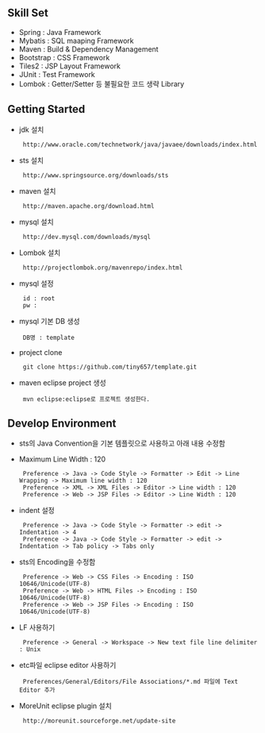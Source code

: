 Skill Set
---------
 - Spring : Java Framework
 - Mybatis : SQL maaping Framework
 - Maven : Build & Dependency Management
 - Bootstrap : CSS Framework
 - Tiles2 : JSP Layout Framework
 - JUnit : Test Framework
 - Lombok : Getter/Setter 등 불필요한 코드 생략 Library
 
 
Getting Started
---------------
 - jdk 설치  
 
   		http://www.oracle.com/technetwork/java/javaee/downloads/index.html
   
 - sts 설치
 
   		http://www.springsource.org/downloads/sts
   
 - maven 설치
 
   		http://maven.apache.org/download.html
   
 - mysql 설치
 
   		http://dev.mysql.com/downloads/mysql
   
 - Lombok 설치
 
   		http://projectlombok.org/mavenrepo/index.html
   
 - mysql 설정  
 
   		id : root  
   		pw :

 - mysql 기본 DB 생성
 
   		DB명 : template

 - project clone
 
   		git clone https://github.com/tiny657/template.git
	
 - maven eclipse project 생성
 
   		mvn eclipse:eclipse로 프로젝트 생성한다.
 
 
 
Develop Environment
-------------------
 - sts의 Java Convention을 기본 템플릿으로 사용하고 아래 내용 수정함

 - Maximum Line Width : 120  
 
   		Preference -> Java -> Code Style -> Formatter -> Edit -> Line Wrapping -> Maximum line width : 120
   		Preference -> XML -> XML Files -> Editor -> Line width : 120
   		Preference -> Web -> JSP Files -> Editor -> Line Width : 120 

 - indent 설정
 
   		Preference -> Java -> Code Style -> Formatter -> edit -> Indentation -> 4
   		Preference -> Java -> Code Style -> Formatter -> edit -> Indentation -> Tab policy -> Tabs only
	
 - sts의 Encoding을 수정함
 
   		Preference -> Web -> CSS Files -> Encoding : ISO 10646/Unicode(UTF-8)
   		Preference -> Web -> HTML Files -> Encoding : ISO 10646/Unicode(UTF-8)
   		Preference -> Web -> JSP Files -> Encoding : ISO 10646/Unicode(UTF-8)
	
 - LF 사용하기
 
   		Preference -> General -> Workspace -> New text file line delimiter : Unix

 - etc파일 eclipse editor 사용하기
 
   		Preferences/General/Editors/File Associations/*.md 파일에 Text Editor 추가
	
 - MoreUnit eclipse plugin 설치
 
   		http://moreunit.sourceforge.net/update-site